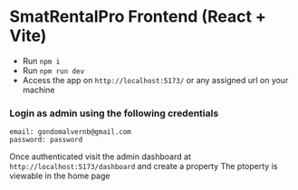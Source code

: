 # SmatRentalPro Frontend (React + Vite)

* Run ```npm i```
* Run ```npm run dev```
* Access the app on ```http://localhost:5173/``` or any assigned url on your machine

### Login as admin using the following credentials
```
email: gondomalvernb@gmail.com
password: password
```
Once authenticated visit the admin dashboard at ```http://localhost:5173/dashboard``` and create a property
The ptoperty is viewable in the home page